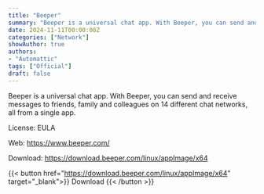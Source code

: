 ```yaml
---
title: "Beeper"
summary: "Beeper is a universal chat app. With Beeper, you can send and receive messages to friends, family and colleagues on 14 different chat networks, all from a single app."
date: 2024-11-11T00:00:00Z
categories: ["Network"]
showAuthor: true
authors:
- "Automattic"
tags: ["Official"]
draft: false
---
```


Beeper is a universal chat app. With Beeper, you can send and receive messages to friends, family and colleagues on 14 different chat networks, all from a single app.

License: EULA

Web: <https://www.beeper.com/>

Download: <https://download.beeper.com/linux/appImage/x64>

{{< button href="https://download.beeper.com/linux/appImage/x64" target="_blank">}}
Download
{{< /button >}}